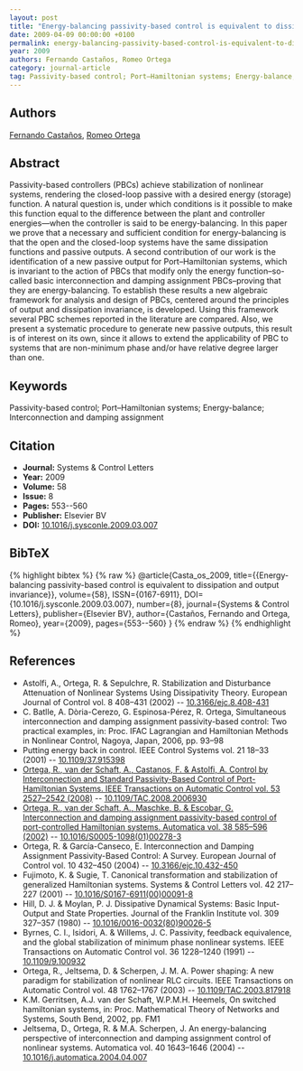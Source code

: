 ```yaml
---
layout: post
title: "Energy-balancing passivity-based control is equivalent to dissipation and output invariance"
date: 2009-04-09 00:00:00 +0100
permalink: energy-balancing-passivity-based-control-is-equivalent-to-dissipation-and-output-invariance
year: 2009
authors: Fernando Castaños, Romeo Ortega
category: journal-article
tag: Passivity-based control; Port–Hamiltonian systems; Energy-balance; Interconnection and damping assignment
---
```

 
## Authors
[Fernando Castaños](authors/fernando-castanos), [Romeo Ortega](authors/romeo-ortega)
 
## Abstract
Passivity-based controllers (PBCs) achieve stabilization of nonlinear systems, rendering the closed-loop passive with a desired energy (storage) function. A natural question is, under which conditions is it possible to make this function equal to the difference between the plant and controller energies—when the controller is said to be energy-balancing. In this paper we prove that a necessary and sufficient condition for energy-balancing is that the open and the closed-loop systems have the same dissipation functions and passive outputs. A second contribution of our work is the identification of a new passive output for Port–Hamiltonian systems, which is invariant to the action of PBCs that modify only the energy function–so-called basic interconnection and damping assignment PBCs–proving that they are energy-balancing. To establish these results a new algebraic framework for analysis and design of PBCs, centered around the principles of output and dissipation invariance, is developed. Using this framework several PBC schemes reported in the literature are compared. Also, we present a systematic procedure to generate new passive outputs, this result is of interest on its own, since it allows to extend the applicability of PBC to systems that are non-minimum phase and/or have relative degree larger than one.
 
## Keywords
Passivity-based control; Port–Hamiltonian systems; Energy-balance; Interconnection and damping assignment
 
## Citation
- **Journal:** Systems &amp; Control Letters
- **Year:** 2009
- **Volume:** 58
- **Issue:** 8
- **Pages:** 553--560
- **Publisher:** Elsevier BV
- **DOI:** [10.1016/j.sysconle.2009.03.007](https://doi.org/10.1016/j.sysconle.2009.03.007)
 
## BibTeX
{% highlight bibtex %}
{% raw %}
@article{Casta_os_2009,
  title={{Energy-balancing passivity-based control is equivalent to dissipation and output invariance}},
  volume={58},
  ISSN={0167-6911},
  DOI={10.1016/j.sysconle.2009.03.007},
  number={8},
  journal={Systems &amp; Control Letters},
  publisher={Elsevier BV},
  author={Castaños, Fernando and Ortega, Romeo},
  year={2009},
  pages={553--560}
}
{% endraw %}
{% endhighlight %}
 
## References
- Astolfi, A., Ortega, R. & Sepulchre, R. Stabilization and Disturbance Attenuation of Nonlinear Systems Using Dissipativity Theory. European Journal of Control vol. 8 408–431 (2002) -- [10.3166/ejc.8.408-431](https://doi.org/10.3166/ejc.8.408-431)
- C. Batlle, A. Dòria-Cerezo, G. Espinosa-Pérez, R. Ortega, Simultaneous interconnection and damping assignment passivity-based control: Two practical examples, in: Proc. IFAC Lagrangian and Hamiltonian Methods in Nonlinear Control, Nagoya, Japan, 2006, pp. 93–98
- Putting energy back in control. IEEE Control Systems vol. 21 18–33 (2001) -- [10.1109/37.915398](https://doi.org/10.1109/37.915398)
- [Ortega, R., van der Schaft, A., Castanos, F. & Astolfi, A. Control by Interconnection and Standard Passivity-Based Control of Port-Hamiltonian Systems. IEEE Transactions on Automatic Control vol. 53 2527–2542 (2008)](control-by-interconnection-and-standard-passivity-based-control-of-port-hamiltonian-systems) -- [10.1109/TAC.2008.2006930](https://doi.org/10.1109/TAC.2008.2006930)
- [Ortega, R., van der Schaft, A., Maschke, B. & Escobar, G. Interconnection and damping assignment passivity-based control of port-controlled Hamiltonian systems. Automatica vol. 38 585–596 (2002)](interconnection-and-damping-assignment-passivity-based-control-of-port-controlled-hamiltonian-systems) -- [10.1016/S0005-1098(01)00278-3](https://doi.org/10.1016/S0005-1098(01)00278-3)
- Ortega, R. & García-Canseco, E. Interconnection and Damping Assignment Passivity-Based Control: A Survey. European Journal of Control vol. 10 432–450 (2004) -- [10.3166/ejc.10.432-450](https://doi.org/10.3166/ejc.10.432-450)
- Fujimoto, K. & Sugie, T. Canonical transformation and stabilization of generalized Hamiltonian systems. Systems &amp; Control Letters vol. 42 217–227 (2001) -- [10.1016/S0167-6911(00)00091-8](https://doi.org/10.1016/S0167-6911(00)00091-8)
- Hill, D. J. & Moylan, P. J. Dissipative Dynamical Systems: Basic Input-Output and State Properties. Journal of the Franklin Institute vol. 309 327–357 (1980) -- [10.1016/0016-0032(80)90026-5](https://doi.org/10.1016/0016-0032(80)90026-5)
- Byrnes, C. I., Isidori, A. & Willems, J. C. Passivity, feedback equivalence, and the global stabilization of minimum phase nonlinear systems. IEEE Transactions on Automatic Control vol. 36 1228–1240 (1991) -- [10.1109/9.100932](https://doi.org/10.1109/9.100932)
- Ortega, R., Jeltsema, D. & Scherpen, J. M. A. Power shaping: A new paradigm for stabilization of nonlinear RLC circuits. IEEE Transactions on Automatic Control vol. 48 1762–1767 (2003) -- [10.1109/TAC.2003.817918](https://doi.org/10.1109/TAC.2003.817918)
- K.M. Gerritsen, A.J. van der Schaft, W.P.M.H. Heemels, On switched hamiltonian systems, in: Proc. Mathematical Theory of Networks and Systems, South Bend, 2002, pp. FM1
- Jeltsema, D., Ortega, R. & M.A. Scherpen, J. An energy-balancing perspective of interconnection and damping assignment control of nonlinear systems. Automatica vol. 40 1643–1646 (2004) -- [10.1016/j.automatica.2004.04.007](https://doi.org/10.1016/j.automatica.2004.04.007)

